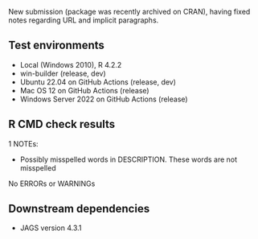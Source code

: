 New submission (package was recently archived on CRAN), having fixed notes regarding URL and implicit paragraphs.

## Test environments

* Local (Windows 2010), R 4.2.2
* win-builder (release, dev)
* Ubuntu 22.04 on GitHub Actions (release, dev)
* Mac OS 12 on GitHub Actions (release)
* Windows Server 2022 on GitHub Actions (release)


## R CMD check results

1 NOTEs:
* Possibly misspelled words in DESCRIPTION. These words are not misspelled

No ERRORs or WARNINGs


## Downstream dependencies

* JAGS version 4.3.1
